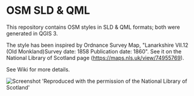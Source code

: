 
# OSM SLD & QML

This repository contains OSM styles in SLD & QML formats; both were generated in QGIS 3.

The style has been inspired by Ordnance Survey Map, "Lanarkshire VII.12 (Old Monkland)Survey date: 1858   Publication date: 1860". See it on the National Library of Scotland page (https://maps.nls.uk/view/74955769).

See  Wiki for more details.

![Screenshot](https://github.com/popelnuh/osm-sld/blob/master/osm-screenshots/osm-os.PNG)
'Reproduced with the permission of the National Library of Scotland'
